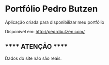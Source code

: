 # Portfólio Pedro Butzen

Aplicação criada para disponibilizar meu portfólio

Disponível em:
http://pedrobutzen.com/

## **** ATENÇÃO **** 
Dados do site não são reais.
